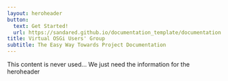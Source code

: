 ```yaml
---
layout: heroheader
button:
  text: Get Started!
  url: https://sandared.github.io/documentation_template/documentation.html
title: Virtual OSGi Users' Group
subtitle: The Easy Way Towards Project Documentation
---
```


This content is never used... We just need the information for the heroheader